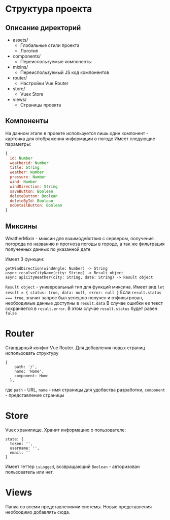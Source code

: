 # Структура проекта

## Описание директорий

- assets/
    - Глобальные стили проекта
    - Логотип
- components/
    - Переиспользуемые компоненты
- mixins/
    - Переиспользуемый JS код компонентов
- router/
    - Настройки Vue Router
- store/
    - Vuex Store
- views/
    - Страницы проекта

## Компоненты

На данном этапе в проекте используется лишь один компонент - карточка для отображения информации о погоде Имеет следующие параметры:

```js
{
  id: Number
  weatherid: Number
  title: String
  weather: Number
  pressure: Number
  wind: Number
  windDirection: String
  saveButton: Boolean
  deleteButton: Boolean
  deleteById: Boolean
  noDetailButton: Boolean
}
```

## Миксины

WeatherMixin - миксин для взаимодействия с сервером, получения погорода по названию и прогноза погоды в городе, а так же фильтрация полученных данных по указанной дате

Имеет 3 функции:

```
getWindDirection(windAngle: Number) -> String
async resolveCityName(city: String) -> Result object
async apiCityWeather(city: String, date: String) -> Result object 
```

`Result object` - универсальный тип для функций миксина. Имеет вид `let result = { status: true, data: null, error: null }`
Если `result.status === true`, значит запрос был успешно получен и отфильтрован, необходимые данные доступны в `result.data`
В случае ошибки ее текст сохраняется в `result.error`. В этом случае `result.status` будет равен `false`

# Router

Стандарный конфиг Vue Router. Для добавления новых страниц использовать структуру

```
{
    path: '/',
    name: 'Home',
    component: Home
  },
```

где `path` - URL, `name` - имя страницы для удобвства разработки, `component` - представление страницы

# Store

Vuex хранилище. Хранит информацию о пользователе:

```
state: {
  token: '', 
  username: '',
  email: ''
}
```

Имеет геттер `isLogged`, возвращающий `Boolean` - авторизован пользователь или нет.

# Views

Папка со всеми представлениями системы. Новые представления необходимо добавлять сюда.
